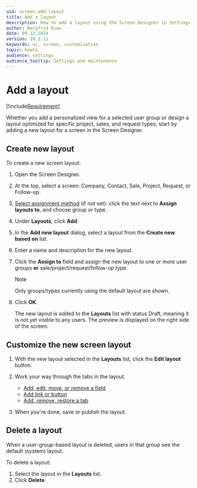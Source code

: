 ```yaml
---
uid: screen-add-layout
title: Add a layout
description: How to add a layout using the Screen Designer in Settings and maintenance.
author: Bergfrid Dias
date: 09.12.2024
version: 10.2.11
keywords: ui, screen, customization
topic: howto
audience: settings
audience_tooltip: Settings and maintenance
---
```


# Add a layout

[!include[Requirement](../../../../../common/includes/req-dev-tools.md)]

Whether you add a personalized view for a selected user group or design a layout optimized for specific project, sales, and request types, start by adding a new layout for a screen in the Screen Designer.

## Create new layout

To create a new screen layout:

1. Open the Screen Designer.

1. At the top, select a screen: Company, Contact, Sale, Project, Request, or Follow-up.

1. [Select assignment method][4] (if not set): click the text next to **Assign layouts to**, and choose group or type.

1. Under **Layouts**, click **Add**.

1. In the **Add new layout** dialog, select a layout from the **Create new based on** list.

1. Enter a name and description for the new layout.

1. Click the **Assign to** field and assign the new layout to one or more user groups **or** sale/project/request/follow-up type.

    > [!NOTE]
    > Only groups/types currently using the default layout are shown.

1. Click **OK**.

    The new layout is added to the **Layouts** list with status Draft, meaning it is not yet visible to any users. The preview is displayed on the right side of the screen.

## Customize the new screen layout

1. With the new layout selected in the **Layouts** list, click the **Edit layout** button.

2. Work your way through the tabs in the layout.

    * [Add, edit, move, or remove a field][1]
    * [Add link or button][2]
    * [Add, remove, restore a tab][3]

3. When you're done, save or publish the layout.

## Delete a layout

When a user-group-based layout is deleted, users in that group see the default (system) layout.

To delete a layout:

1. Select the layout in the **Layouts** list.
1. Click **Delete**.

<!-- Referenced links -->
[1]: working-with-fields.md
[2]: add-button.md
[3]: working-with-tabs.md
[4]: assign-layout.md

<!-- Referenced images -->
